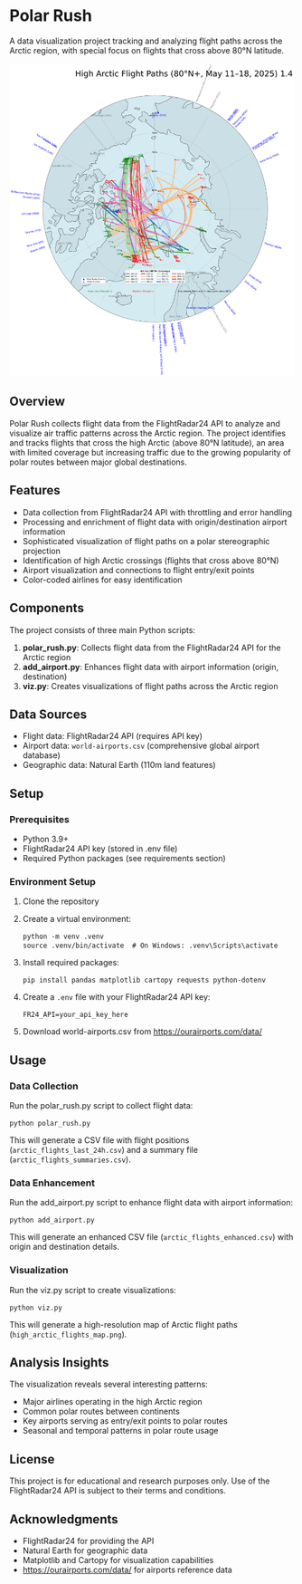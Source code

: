 # Polar Rush

A data visualization project tracking and analyzing flight paths across the Arctic region, with special focus on flights that cross above 80°N latitude.

![High Arctic Flight Map](high_arctic_flights_map.png)

## Overview

Polar Rush collects flight data from the FlightRadar24 API to analyze and visualize air traffic patterns across the Arctic region. The project identifies and tracks flights that cross the high Arctic (above 80°N latitude), an area with limited coverage but increasing traffic due to the growing popularity of polar routes between major global destinations.

## Features

- Data collection from FlightRadar24 API with throttling and error handling
- Processing and enrichment of flight data with origin/destination airport information
- Sophisticated visualization of flight paths on a polar stereographic projection
- Identification of high Arctic crossings (flights that cross above 80°N)
- Airport visualization and connections to flight entry/exit points
- Color-coded airlines for easy identification

## Components

The project consists of three main Python scripts:

1. **polar_rush.py**: Collects flight data from the FlightRadar24 API for the Arctic region
2. **add_airport.py**: Enhances flight data with airport information (origin, destination)
3. **viz.py**: Creates visualizations of flight paths across the Arctic region

## Data Sources

- Flight data: FlightRadar24 API (requires API key)
- Airport data: `world-airports.csv` (comprehensive global airport database)
- Geographic data: Natural Earth (110m land features)

## Setup

### Prerequisites

- Python 3.9+
- FlightRadar24 API key (stored in .env file)
- Required Python packages (see requirements section)

### Environment Setup

1. Clone the repository
2. Create a virtual environment:
   ```
   python -m venv .venv
   source .venv/bin/activate  # On Windows: .venv\Scripts\activate
   ```
3. Install required packages:
   ```
   pip install pandas matplotlib cartopy requests python-dotenv
   ```
4. Create a `.env` file with your FlightRadar24 API key:
   ```
   FR24_API=your_api_key_here
   ```

5. Download world-airports.csv from https://ourairports.com/data/

## Usage

### Data Collection

Run the polar_rush.py script to collect flight data:

```
python polar_rush.py
```

This will generate a CSV file with flight positions (`arctic_flights_last_24h.csv`) and a summary file (`arctic_flights_summaries.csv`).

### Data Enhancement

Run the add_airport.py script to enhance flight data with airport information:

```
python add_airport.py
```

This will generate an enhanced CSV file (`arctic_flights_enhanced.csv`) with origin and destination details.

### Visualization

Run the viz.py script to create visualizations:

```
python viz.py
```

This will generate a high-resolution map of Arctic flight paths (`high_arctic_flights_map.png`).

## Analysis Insights

The visualization reveals several interesting patterns:

- Major airlines operating in the high Arctic region
- Common polar routes between continents
- Key airports serving as entry/exit points to polar routes
- Seasonal and temporal patterns in polar route usage

## License

This project is for educational and research purposes only. Use of the FlightRadar24 API is subject to their terms and conditions.

## Acknowledgments

- FlightRadar24 for providing the API
- Natural Earth for geographic data
- Matplotlib and Cartopy for visualization capabilities
- https://ourairports.com/data/ for airports reference data

